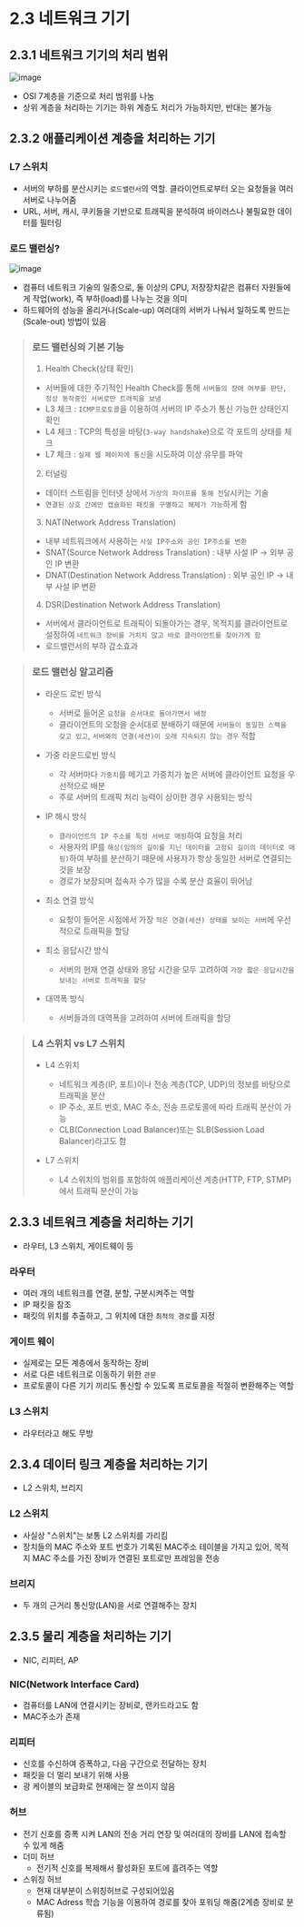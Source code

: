 # 2.3 네트워크 기기

## 2.3.1 네트워크 기기의 처리 범위

![image](https://blog.kakaocdn.net/dn/FoyBq/btqLFSoBzXq/9cm2LtSxkE1VtMLJHsuO0k/img.png)

- OSI 7계층을 기준으로 처리 범위를 나눔
- 상위 계층을 처리하는 기기는 하위 계층도 처리가 가능하지만, 반대는 불가능

## 2.3.2 애플리케이션 계층을 처리하는 기기

### L7 스위치

- 서버의 부하를 분산시키는 `로드밸런서`의 역할. 클라이언트로부터 오는 요청들을 여러 서버로 나누어줌
- URL, 서버, 캐시, 쿠키들을 기반으로 트래픽을 분석하여 바이러스나 불필요한 데이터를 필터링

### 로드 밸런싱?

![image](https://blog.kakaocdn.net/dn/bx0V6M/btrpMjf4yLq/ZDDhPdTMsYaGkF3s95wAK1/img.png)

- 컴퓨터 네트워크 기술의 일종으로, 둘 이상의 CPU, 저장장치같은 컴퓨터 자원들에게 작업(work), 즉 부하(load)를 나누는 것을 의미
- 하드웨어의 성능을 올리거나(Scale-up) 여러대의 서버가 나눠서 일하도록 만드는(Scale-out) 방법이 있음

> ### 로드 밸런싱의 기본 기능
>
> 1. Health Check(상태 확인)
>
> - 서버들에 대한 주기적인 Health Check를 통해 `서버들의 장애 여부를 판단, 정상 동작중인 서버로만 트래픽을 보냄`
> - L3 체크 : `ICMP프로토콜`을 이용하여 서버의 IP 주소가 통신 가능한 상태인지 확인
> - L4 체크 : TCP의 특성을 바탕(`3-way handshake`)으로 각 포트의 상태를 체크
> - L7 체크 : `실제 웹 페이지에 통신`을 시도하여 이상 유무를 파악
>
> 2. 터널링
>
> - 데이터 스트림을 인터넷 상에서 `가상의 파이프를 통해 전달`시키는 기술
> - `연결된 상호 간에만 캡슐화된 패킷을 구별하고 해제가 가능`하게 함
>
> 3. NAT(Network Address Translation)
>
> - 내부 네트워크에서 사용하는 `사설 IP주소와 공인 IP주소를 변환`
> - SNAT(Source Network Address Translation) : 내부 사설 IP -> 외부 공인 IP 변환
> - DNAT(Destination Network Address Translation) : 외부 공인 IP -> 내부 사설 IP 변환
>
> 4. DSR(Destination Network Address Translation)
>
> - 서버에서 클라이언트로 트래픽이 되돌아가는 경우, 목적지를 클라이언트로 설정하여 `네트워크 장비를 거치치 않고 바로 클라이언트를 찾아가게 함`
> - 로드밸런서의 부하 감소효과

> ### 로드 밸런싱 알고리즘
>
> - 라운드 로빈 방식
>
>   - 서버로 들어온 `요청을 순서대로 돌아가면서 배정`
>   - 클라이언트의 오청을 순서대로 분배하기 때문에 `서버들이 동일한 스펙을 갖고 있고`, `서버와의 연결(세션)이 오래 지속되지 않는 경우` 적합
>
> - 가중 라운드로빈 방식
>
>   - 각 서버마다 `가중치`를 메기고 가중치가 높은 서버에 클라이언트 요청을 우선적으로 배분
>   - 주로 서버의 트래픽 처리 능력이 상이한 경우 사용되는 방식
>
> - IP 해시 방식
>
>   - `클라이언트의 IP 주소를 특정 서버로 매핑`하여 요청을 처리
>   - 사용자의 IP를 `해싱(임의의 길이를 지닌 데이터를 고정되 길이의 데이터로 매핑)`하여 부하를 분산하기 때문에 사용자가 항상 동일한 서버로 연결되는 것을 보장
>   - 경로가 보장되며 접속자 수가 많을 수록 분산 효율이 뛰어남
>
> - 최소 연결 방식
>
>   - 요청이 들어온 시점에서 가장 `적은 연결(세션) 상태를 보이는 서버`에 우선적으로 트래픽을 할당
>
> - 최소 응답시간 방식
>
>   - 서버의 현재 연결 상태와 응답 시간을 모두 고려하여 `가장 짧은 응답시간을 보내는 서버로 트래픽을 할당`
>
> - 대역폭 방식
>   - 서버들과의 대역폭을 고려하여 서버에 트래픽을 할당

> ### L4 스위치 vs L7 스위치
>
> - L4 스위치
>
>   - 네트워크 계층(IP, 포트)이나 전송 계층(TCP, UDP)의 정보를 바탕으로 트래픽을 분산
>   - IP 주소, 포트 번호, MAC 주소, 전송 프로토콜에 따라 트래픽 분산이 가능
>   - CLB(Connection Load Balancer)또는 SLB(Session Load Balancer)라고도 함
>
> - L7 스위치
>   - L4 스위치의 범위를 포함하여 애플리케이션 계층(HTTP, FTP, STMP)에서 트래픽 분산이 가능

## 2.3.3 네트워크 계층을 처리하는 기기

- 라우터, L3 스위치, 게이트웨이 등

### 라우터

- 여러 개의 네트워크를 연결, 분할, 구분시켜주는 역할
- IP 패킷을 참조
- 패킷의 위치를 추출하고, 그 위치에 대한 `최적의 경로`를 지정

### 게이트 웨이

- 실제로는 모든 계층에서 동작하는 장비
- 서로 다른 네트워크로 이동하기 위한 `관문`
- 프로토콜이 다른 기기 끼리도 통신할 수 있도록 프로토콜을 적절히 변환해주는 역할

### L3 스위치

- 라우터라고 해도 무방

## 2.3.4 데이터 링크 계층을 처리하는 기기

- L2 스위치, 브리지

### L2 스위치

- 사실상 "스위치"는 보통 L2 스위치를 가리킴
- 장치들의 MAC 주소와 포트 번호가 기록된 MAC주소 테이블을 가지고 있어, 목적지 MAC 주소를 가진 장비가 연결된 포트로만 프레임을 전송

### 브리지

- 두 개의 근거리 통신망(LAN)을 서로 연결해주는 장치

## 2.3.5 물리 계층을 처리하는 기기

- NIC, 리피터, AP

### NIC(Network Interface Card)

- 컴퓨터를 LAN에 연결시키는 장비로, 랜카드라고도 함
- MAC주소가 존재

### 리피터

- 신호를 수신하여 증폭하고, 다음 구간으로 전달하는 장치
- 패킷을 더 멀리 보내기 위해 사용
- 광 케이블의 보급화로 현재에는 잘 쓰이지 않음

### 허브

- 전기 신호를 증폭 시켜 LAN의 전송 거리 연장 및 여러대의 장비를 LAN에 접속할 수 있게 해줌
- 더미 허브
  - 전기적 신호를 복제해서 활성화된 포트에 흘려주는 역할
- 스위칭 허브
  - 현재 대부분이 스위칭허브로 구성되어있음
  - MAC Adress 학습 기능을 이용하여 경로를 찾아 포워딩 해줌(2계층 장비로 분류됨)
